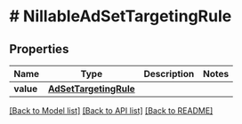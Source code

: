 # # NillableAdSetTargetingRule

## Properties

Name | Type | Description | Notes
------------ | ------------- | ------------- | -------------
**value** | [**AdSetTargetingRule**](AdSetTargetingRule.md) |  |

[[Back to Model list]](../../README.md#models) [[Back to API list]](../../README.md#endpoints) [[Back to README]](../../README.md)
